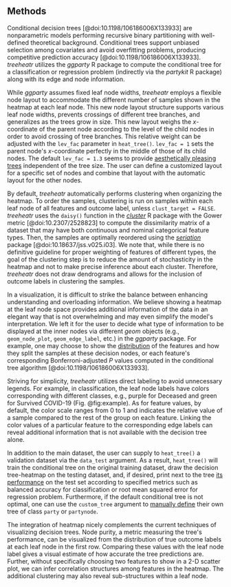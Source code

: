 ## Methods

Conditional decision trees [@doi:10.1198/106186006X133933] are nonparametric models performing recursive binary partitioning with well-defined theoretical background.
Conditional trees support unbiased selection among covariates and avoid overfitting problems, producing competitive prediction accuracy [@doi:10.1198/106186006X133933].
*treeheatr* utilizes the *ggparty* R package to compute the conditional tree for a classification or regression problem (indirectly via the *partykit* R package) along with its edge and node information.

While *ggparty* assumes fixed leaf node widths, *treeheatr* employs a flexible node layout to accommodate the different number of samples shown in the heatmap at each leaf node.
This new node layout structure supports various leaf node widths, prevents crossings of different tree branches, and generalizes as the trees grow in size.
This new layout weighs the *x*-coordinate of the parent node according to the level of the child nodes in order to avoid crossing of tree branches.
This relative weight can be adjusted with the `lev_fac` parameter in `heat_tree()`.
`lev_fac = 1` sets the parent node's *x*-coordinate perfectly in the middle of those of its child nodes.
The default `lev_fac = 1.3` seems to provide [aesthetically pleasing trees](https://trang1618.github.io/treeheatr/articles/explore.html#smart-node-layout) independent of the tree size.
The user can define a customized layout for a specific set of nodes and combine that layout with the automatic layout for the other nodes.

By default, *treeheatr* automatically performs clustering when organizing the heatmap.
To order the samples, clustering is run on samples within each leaf node of all features and outcome label, unless `clust_target = FALSE`.
*treeheatr* uses the `daisy()` function in the [*cluster*](https://cran.r-project.org/package=cluster) R package with the Gower metric [@doi:10.2307/2528823] to compute the dissimilarity matrix of a dataset that may have both continuous and nominal categorical feature types.
Then, the samples are optimally reordered using the [*seriation*](https://cran.r-project.org/package=cluster/) package [@doi:10.18637/jss.v025.i03].
We note that, while there is no definitive guideline for proper weighting of features of different types, the goal of the clustering step is to reduce the amount of stochasticity in the heatmap and not to make precise inference about each cluster.
Therefore, *treeheatr* does not draw dendrograms and allows for the inclusion of outcome labels in clustering the samples.

In a visualization, it is difficult to strike the balance between enhancing understanding and overloading information.
We believe showing a heatmap at the leaf node space provides additional information of the data in an elegant way that is not overwhelming and may even simplify the model's interpretation. 
We left it for the user to decide what type of information to be displayed at the inner nodes via different *geom* objects (e.g., `geom_node_plot`, `geom_edge_label`, etc.) in the *ggparty* package.
For example, one may choose to show the [distribution](https://github.com/martin-borkovec/ggparty/wiki/1-Motivating-Example) of the features and how they split the samples at these decision nodes, or each feature's corresponding Bonferroni-adjusted *P* values computed in the conditional tree algorithm [@doi:10.1198/106186006X133933].

Striving for simplicity, *treeheatr* utilizes direct labeling to avoid unnecessary legends.
For example, in classification, the leaf node labels have colors corresponding with different classes, e.g., purple for Deceased and green for Survived COVID-19 (Fig. @fig:example).
As for feature values, by default, the color scale ranges from 0 to 1 and indicates the relative value of a sample compared to the rest of the group on each feature.
Linking the color values of a particular feature to the corresponding edge labels can reveal additional information that is not available with the decision tree alone.

In addition to the main dataset, the user can supply to `heat_tree()` a validation dataset via the `data_test` argument.
As a result, `heat_tree()` will train the conditional tree on the original training dataset, draw the decision tree-heatmap on the testing dataset, and, if desired, print next to the tree [its performance](https://trang1618.github.io/treeheatr/articles/explore.html#apply-the-learned-tree-on-externalholdouttestvalidation-dataset) on the test set according to specified metrics such as balanced accuracy for classification or root mean squared error for regression problem.
Furthermore, if the default conditional tree is not optimal, one can use the `custom_tree` argument to [manually define](https://trang1618.github.io/treeheatr/articles/explore.html#youre-the-warren-beatty-of-your-heat_tree) their own tree of class `party` or `partynode`.

The integration of heatmap nicely complements the current techniques of visualizing decision trees.
Node purity, a metric measuring the tree's performance, can be visualized from the distribution of true outcome labels at each leaf node in the first row.
Comparing these values with the leaf node label gives a visual estimate of how accurate the tree predictions are.
Further, without specifically choosing two features to show in a 2-D scatter plot, we can infer correlation structures among features in the heatmap.
The additional clustering may also reveal sub-structures within a leaf node.
